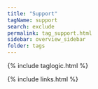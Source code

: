 ```yaml
---
title: "Support"
tagName: support
search: exclude
permalink: tag_support.html
sidebar: overview_sidebar
folder: tags
---
```

{% include taglogic.html %}

{% include links.html %}
